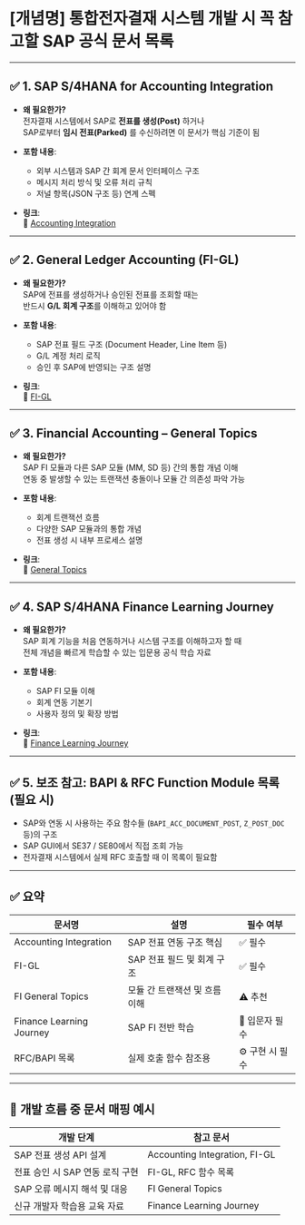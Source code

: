 # [개념명] 통합전자결재 시스템 개발 시 꼭 참고할 SAP 공식 문서 목록

---

## ✅ 1. SAP S/4HANA for Accounting Integration

- **왜 필요한가?**  
  전자결재 시스템에서 SAP로 **전표를 생성(Post)** 하거나  
  SAP로부터 **임시 전표(Parked)** 를 수신하려면 이 문서가 핵심 기준이 됨

- **포함 내용**:
  - 외부 시스템과 SAP 간 회계 문서 인터페이스 구조
  - 메시지 처리 방식 및 오류 처리 규칙
  - 저널 항목(JSON 구조 등) 연계 스펙

- **링크**:  
  🔗 [Accounting Integration](https://help.sap.com/docs/SAP_S4HANA_FOR_ACCOUNTING_INTEGRATION/0ed530f774df4567bc706a78dd5818a0/dd2c759295884833be3bd85f31021c9f.html?utm_source=chatgpt.com)

---

## ✅ 2. General Ledger Accounting (FI-GL)

- **왜 필요한가?**  
  SAP에 전표를 생성하거나 승인된 전표를 조회할 때는  
  반드시 **G/L 회계 구조**를 이해하고 있어야 함

- **포함 내용**:
  - SAP 전표 필드 구조 (Document Header, Line Item 등)
  - G/L 계정 처리 로직
  - 승인 후 SAP에 반영되는 구조 설명

- **링크**:  
  🔗 [FI-GL](https://help.sap.com/docs/SAP_S4HANA_ON-PREMISE/651d8af3ea974ad1a4d74449122c620e/fbf38d5377a0ec23e10000000a174cb4.html?utm_source=chatgpt.com)

---

## ✅ 3. Financial Accounting – General Topics

- **왜 필요한가?**  
  SAP FI 모듈과 다른 SAP 모듈 (MM, SD 등) 간의 통합 개념 이해  
  연동 중 발생할 수 있는 트랜잭션 충돌이나 모듈 간 의존성 파악 가능

- **포함 내용**:
  - 회계 트랜잭션 흐름
  - 다양한 SAP 모듈과의 통합 개념
  - 전표 생성 시 내부 프로세스 설명

- **링크**:  
  🔗 [General Topics](https://help.sap.com/docs/SAP_S4HANA_ON-PREMISE/8fbeed5f2046489696a50ac7fd76f9c6/68e4cf536db84408e10000000a174cb4.html?utm_source=chatgpt.com)

---

## ✅ 4. SAP S/4HANA Finance Learning Journey

- **왜 필요한가?**  
  SAP 회계 기능을 처음 연동하거나 시스템 구조를 이해하고자 할 때  
  전체 개념을 빠르게 학습할 수 있는 입문용 공식 학습 자료

- **포함 내용**:
  - SAP FI 모듈 이해
  - 회계 연동 기본기
  - 사용자 정의 및 확장 방법

- **링크**:  
  🔗 [Finance Learning Journey](https://help.sap.com/learning-journeys/5002d32d7a261014ad3081b2533c7414?utm_source=chatgpt.com)

---

## ✅ 5. 보조 참고: BAPI & RFC Function Module 목록 (필요 시)

- SAP와 연동 시 사용하는 주요 함수들 (`BAPI_ACC_DOCUMENT_POST`, `Z_POST_DOC` 등)의 구조
- SAP GUI에서 SE37 / SE80에서 직접 조회 가능
- 전자결재 시스템에서 실제 RFC 호출할 때 이 목록이 필요함

---

## ✅ 요약

| 문서명 | 설명 | 필수 여부 |
|--------|------|-----------|
| Accounting Integration | SAP 전표 연동 구조 핵심 | ✅ 필수 |
| FI-GL | SAP 전표 필드 및 회계 구조 | ✅ 필수 |
| FI General Topics | 모듈 간 트랜잭션 및 흐름 이해 | ⚠ 추천 |
| Finance Learning Journey | SAP FI 전반 학습 | 🔰 입문자 필수 |
| RFC/BAPI 목록 | 실제 호출 함수 참조용 | ⚙ 구현 시 필수 |

---

## 🧠 개발 흐름 중 문서 매핑 예시

| 개발 단계 | 참고 문서 |
|-----------|-----------|
| SAP 전표 생성 API 설계 | Accounting Integration, FI-GL |
| 전표 승인 시 SAP 연동 로직 구현 | FI-GL, RFC 함수 목록 |
| SAP 오류 메시지 해석 및 대응 | FI General Topics |
| 신규 개발자 학습용 교육 자료 | Finance Learning Journey |


